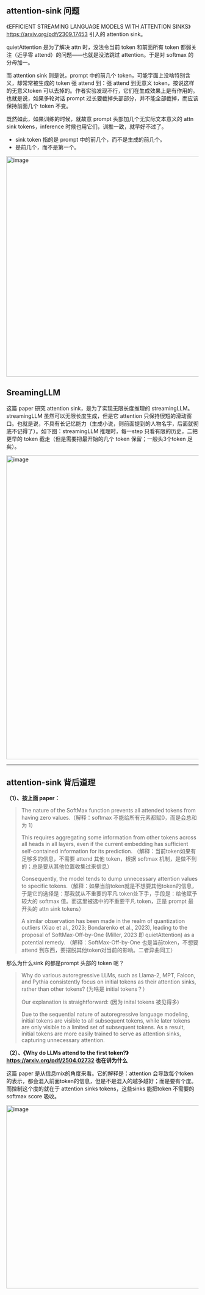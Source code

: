 
## attention-sink 问题

《EFFICIENT STREAMING LANGUAGE MODELS WITH ATTENTION SINKS》 https://arxiv.org/pdf/2309.17453 引入的 attention sink。

quietAttention 是为了解决 attn 时，没法令当前 token 和前面所有 token 都弱关注（近乎零 attend）的问题——也就是没法跳过 attention。于是对 softmax 的分母加一。

而 attention sink 则是说，prompt 中的前几个 token，可能字面上没啥特别含义，却常常被生成的 token 强 attend 到：强 attend 到无意义 token，按说这样的无意义token 可以去掉的。作者实验发现不行，它们在生成效果上是有作用的。也就是说，如果多轮对话 prompt 过长要截掉头部部分，并不能全部截掉，而应该保持前面几个 token 不变。

既然如此，如果训练的时候，就故意 prompt 头部加几个无实际文本意义的 attn sink tokens，inference 时候也用它们，训推一致，就早好不过了。

- sink token 指的是 prompt 中的前几个，而不是生成的前几个。
- 是前几个，而不是第一个。

<img width="1794" height="578" alt="image" src="https://github.com/user-attachments/assets/f2a414f9-5769-4f4d-8ef0-37f5ddc87231" />

## SreamingLLM

这篇 paper 研究 attention sink，是为了实现无限长度推理的 streamingLLM。streamingLLM 虽然可以无限长度生成，但是它 attention 只保持很短的滑动窗口。也就是说，不具有长记忆能力（生成小说，则前面提到的人物名字，后面就彻底不记得了）。如下图：streamingLLM 推理时，每一step 只看有限的历史，二把更早的 token 截走（但是需要把最开始的几个 token 保留；一般头3个token 足矣）。

<img width="1442" height="796" alt="image" src="https://github.com/user-attachments/assets/e1cf2305-7287-4529-83c8-eee7f4c2873f" />

----

##  attention-sink 背后道理

**（1）、按上面 paper：**

> The nature of the SoftMax function prevents all attended tokens from having zero values.（解释：softmax 不能给所有元素都赋0，而是会总和为 1）
>
> This requires aggregating some information from other tokens across
all heads in all layers, even if the current embedding has sufficient self-contained information for its
prediction. （解释：当前token如果有足够多的信息，不需要 attend 其他 token，根据 softmax 机制，是做不到的；总是要从其他位置收集过来信息）
>
> Consequently, the model tends to dump unnecessary attention values to specific tokens.（解释：如果当前token就是不想要其他token的信息，于是它的选择是：那我就从不重要的平凡 token处下手，手段是：给他赋予较大的 softmax 值。而这里被选中的不重要平凡 token，正是 prompt 最开头的 attn sink tokens）
>
> A similar observation has been made in the realm of quantization outliers (Xiao et al., 2023; Bondarenko
et al., 2023), leading to the proposal of SoftMax-Off-by-One (Miller, 2023 即 quietAttention) as a potential remedy. （解释：SoftMax-Off-by-One 也是当前token，不想要 attend 到东西，要摆脱其他token对当前的影响。二者异曲同工）

那么为什么sink 的都是prompt 头部的 token 呢？
> Why do various autoregressive LLMs, such as Llama-2, MPT, Falcon, and Pythia consistently focus on initial tokens as their attention sinks, rather than other tokens? (为啥是 initial tokens？）
>
> Our explanation is straightforward: (因为 inital tokens 被见得多)
>
> Due to the sequential nature of autoregressive language modeling, initial tokens are visible to all subsequent tokens, while later tokens are only visible to a limited set of subsequent tokens. As a result, initial tokens are more easily trained to serve as attention sinks, capturing unnecessary attention.

**（2）、《Why do LLMs attend to the first token?》 https://arxiv.org/pdf/2504.02732 也在讲为什么**

这篇 paper 是从信息mix的角度来看。它的解释是：attention 会导致每个token的表示，都会混入前面token的信息，但是不是混入的越多越好；而是要有个度。而控制这个度的就在于 attention sinks tokens，这些sinks 能把token 不需要的 softmax score 吸收。

<img width="1206" height="480" alt="image" src="https://github.com/user-attachments/assets/7123dfea-f0fb-4851-b09a-6a4d5a914d31" />


